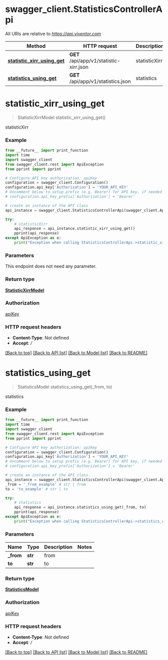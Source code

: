# swagger_client.StatisticsControllerApi

All URIs are relative to *https://api.viventor.com*

Method | HTTP request | Description
------------- | ------------- | -------------
[**statistic_xirr_using_get**](StatisticsControllerApi.md#statistic_xirr_using_get) | **GET** /api/app/v1/statistic-xirr.json | statisticXirr
[**statistics_using_get**](StatisticsControllerApi.md#statistics_using_get) | **GET** /api/app/v1/statistics.json | statistics


# **statistic_xirr_using_get**
> StatisticXirrModel statistic_xirr_using_get()

statisticXirr

### Example
```python
from __future__ import print_function
import time
import swagger_client
from swagger_client.rest import ApiException
from pprint import pprint

# Configure API key authorization: apiKey
configuration = swagger_client.Configuration()
configuration.api_key['Authorization'] = 'YOUR_API_KEY'
# Uncomment below to setup prefix (e.g. Bearer) for API key, if needed
# configuration.api_key_prefix['Authorization'] = 'Bearer'

# create an instance of the API class
api_instance = swagger_client.StatisticsControllerApi(swagger_client.ApiClient(configuration))

try:
    # statisticXirr
    api_response = api_instance.statistic_xirr_using_get()
    pprint(api_response)
except ApiException as e:
    print("Exception when calling StatisticsControllerApi->statistic_xirr_using_get: %s\n" % e)
```

### Parameters
This endpoint does not need any parameter.

### Return type

[**StatisticXirrModel**](StatisticXirrModel.md)

### Authorization

[apiKey](../README.md#apiKey)

### HTTP request headers

 - **Content-Type**: Not defined
 - **Accept**: */*

[[Back to top]](#) [[Back to API list]](../README.md#documentation-for-api-endpoints) [[Back to Model list]](../README.md#documentation-for-models) [[Back to README]](../README.md)

# **statistics_using_get**
> StatisticsModel statistics_using_get(_from, to)

statistics

### Example
```python
from __future__ import print_function
import time
import swagger_client
from swagger_client.rest import ApiException
from pprint import pprint

# Configure API key authorization: apiKey
configuration = swagger_client.Configuration()
configuration.api_key['Authorization'] = 'YOUR_API_KEY'
# Uncomment below to setup prefix (e.g. Bearer) for API key, if needed
# configuration.api_key_prefix['Authorization'] = 'Bearer'

# create an instance of the API class
api_instance = swagger_client.StatisticsControllerApi(swagger_client.ApiClient(configuration))
_from = '_from_example' # str | from
to = 'to_example' # str | to

try:
    # statistics
    api_response = api_instance.statistics_using_get(_from, to)
    pprint(api_response)
except ApiException as e:
    print("Exception when calling StatisticsControllerApi->statistics_using_get: %s\n" % e)
```

### Parameters

Name | Type | Description  | Notes
------------- | ------------- | ------------- | -------------
 **_from** | **str**| from | 
 **to** | **str**| to | 

### Return type

[**StatisticsModel**](StatisticsModel.md)

### Authorization

[apiKey](../README.md#apiKey)

### HTTP request headers

 - **Content-Type**: Not defined
 - **Accept**: */*

[[Back to top]](#) [[Back to API list]](../README.md#documentation-for-api-endpoints) [[Back to Model list]](../README.md#documentation-for-models) [[Back to README]](../README.md)

